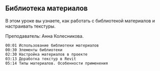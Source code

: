 ## Библиотека материалов

В этом уроке вы узнаете, как работать с библиотекой материалов и настраивать текстуры.

Преподаватель: Анна Колесникова.

[](https://player.softculture.cc/embed/RVS/RVS_10.14.01_L5-3_Material_Library)

``` chapters
00:01 Использование библиотеки материалов
00:30 Элементы библиотеки
02:30 Настройка материалов в проекте
03:13 Доработка текстур в Revit
05:14 Типы материалов. Особенности применения
```
